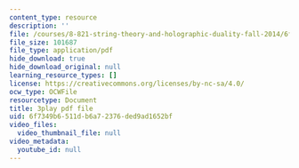 ```yaml
---
content_type: resource
description: ''
file: /courses/8-821-string-theory-and-holographic-duality-fall-2014/6f7349b6511db6a72376ded9ad1652bf_WPuDh61Lkpg.pdf
file_size: 101687
file_type: application/pdf
hide_download: true
hide_download_original: null
learning_resource_types: []
license: https://creativecommons.org/licenses/by-nc-sa/4.0/
ocw_type: OCWFile
resourcetype: Document
title: 3play pdf file
uid: 6f7349b6-511d-b6a7-2376-ded9ad1652bf
video_files:
  video_thumbnail_file: null
video_metadata:
  youtube_id: null
---
```

